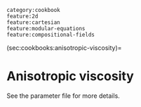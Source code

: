 ```{tags}
category:cookbook
feature:2d
feature:cartesian
feature:modular-equations
feature:compositional-fields
```

(sec:cookbooks:anisotropic-viscosity)=
# Anisotropic viscosity

See the parameter file for more details.
